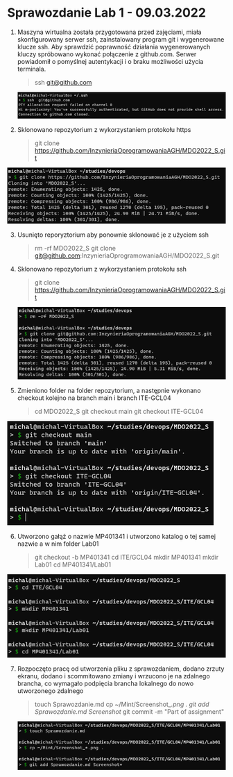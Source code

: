 # Sprawozdanie Lab 1 - 09.03.2022

1.  Maszyna wirtualna została przygotowana przed zajęciami, miała skonfigurowany serwer ssh, zainstalowany program git i wygenerowane klucze ssh.
Aby sprawdzić poprawność działania wygenerowanych kluczy spróbowano wykonać połączenie z github.com. Serwer powiadomił o pomyślnej autentykacji i o braku możliwości użycia terminala. 
    >  ssh git@github.com

    ![img](Screenshot_1.png)

2.  Sklonowano repozytorium z wykorzystaniem protokołu https
    > git clone https://github.com/InzynieriaOprogramowaniaAGH/MDO2022_S.git

   ![img](Screenshot_2.png)

3.  Usunięto reporyztorium aby ponownie sklonować je z użyciem ssh
    > rm -rf MDO2022_S
    > git clone git@github.com:InzynieriaOprogramowaniaAGH/MDO2022_S.git
   
4. Sklonowano repozytorium z wykorzystaniem protokołu ssh
   > git clone https://github.com/InzynieriaOprogramowaniaAGH/MDO2022_S.git

   ![img](Screenshot_3.png)

5.  Zmieniono folder na folder repozytorium, a następnie wykonano checkout kolejno na branch main i branch ITE-GCL04
    > cd MDO2022_S
    > git checkout main
    > git checkout ITE-GCL04

   ![img](Screenshot_4.png)

6.  Utworzono gałąź o nazwie MP401341 i utworzono katalog o tej samej nazwie a w nim folder Lab01
    > git checkout -b MP401341
    > cd ITE/GCL04
    > mkdir MP401341
    > mkdir Lab01
    > cd MP401341/Lab01

   ![img](Screenshot_5.png)

7.  Rozpoczęto pracę od utworzenia pliku z sprawozdaniem, dodano zrzuty ekranu, dodano i scommitowano zmiany i wrzucono je na zdalnego brancha, co wymagało podpięcia brancha lokalnego do nowo utworzonego zdalnego
    >  touch Sprawozdanie.md
    >  cp ~/Mint/Screenshot_*.png .
    >  git add Sprawozdanie.md Screenshot*
    >  git commit -m "Part of assignment"

    ![img](Screenshot_6.png)

